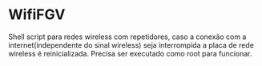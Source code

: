 # WifiFGV
Shell script para redes wireless com repetidores, caso a conexão com a internet(independente do sinal wireless) seja interrompida a placa de rede wireless é reinicializada. Precisa ser executado como root para funcionar.
